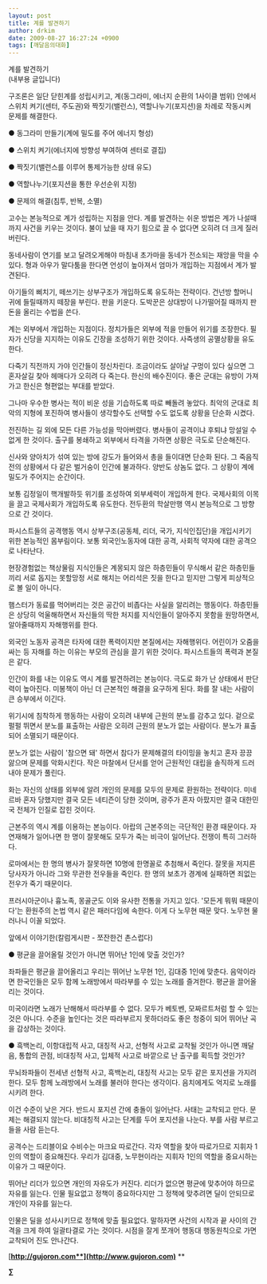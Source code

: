 ```yaml
---
layout: post
title: 계를 발견하기
author: drkim
date: 2009-08-27 16:27:24 +0900
tags: [깨달음의대화]
---
```

계를 발견하기  
(내부용 글입니다)

구조론은 일단 닫힌계를 성립시키고, 계(동그라미, 에너지 순환의 1사이클 범위) 안에서 스위치 켜기(센터, 주도권)와 짝짓기(밸런스), 역할나누기(포지션)을 차례로 작동시켜 문제를 해결한다. 

● 동그라미 만들기(계에 밀도를 주어 에너지 형성)

● 스위치 켜기(에너지에 방향성 부여하여 센터로 결집)

● 짝짓기(밸런스를 이루어 통제가능한 상태 유도)

● 역할나누기(포지션을 통한 우선순위 지정)

● 문제의 해결(침투, 반복, 소멸)

고수는 본능적으로 계가 성립하는 지점을 안다. 계를 발견하는 쉬운 방법은 계가 나설때까지 사건을 키우는 것이다. 불이 났을 때 자기 힘으로 끌 수 없다면 오히려 더 크게 질러버린다.

동네사람이 연기를 보고 달려오게해야 마침내 초가마을 동네가 전소되는 재앙을 막을 수 있다. 형과 아우가 말다툼을 한다면 언성이 높아져서 엄마가 개입하는 지점에서 계가 발견된다. 

아기들의 삐치기, 떼쓰기는 상부구조가 개입하도록 유도하는 전략이다. 건넌방 할머니 귀에 들릴때까지 떼장을 부린다. 판을 키운다. 도박꾼은 상대방이 나가떨어질 때까지 판돈을 올리는 수법을 쓴다.

계는 외부에서 개입하는 지점이다. 정치가들은 외부에 적을 만들어 위기를 조장한다. 필자가 신당을 지지하는 이유도 긴장을 조성하기 위한 것이다. 사즉생의 공멸상황을 유도한다. 

다죽기 직전까지 가야 인간들이 정신차린다. 조금이라도 살아날 구멍이 있다 싶으면 그 혼자살길 찾아 헤매다가 오히려 다 죽는다. 한신의 배수진이다. 좋은 군대는 유방이 가져가고 한신은 형편없는 부대를 받았다. 

그나마 우수한 병사는 적이 비운 성을 기습하도록 따로 빼돌려 놓았다. 최악의 군대로 최악의 지형에 포진하여 병사들이 생각할수도 선택할 수도 없도록 상황을 단순화 시켰다. 

전진하는 길 외에 모든 다른 가능성을 막아버렸다. 병사들이 공격이냐 후퇴냐 망설일 수 없게 한 것이다. 출구를 봉쇄하고 외부에서 타격을 가하면 상황은 극도로 단순해진다.

신사와 양아치가 섞여 있는 방에 강도가 들어와서 총을 들이대면 단순화 된다. 그 죽음직전의 상황에서 다 같은 벌거숭이 인간에 불과하다. 양반도 상놈도 없다. 그 상황이 계에 밀도가 주어지는 순간이다. 

보통 김정일이 핵개발하듯 위기를 조성하여 외부세력이 개입하게 한다. 국제사회의 이목을 끌고 국제사회가 개입하도록 유도한다. 전두환의 학살만행 역시 본능적으로 그 방향으로 간 것이다.

파시스트들의 공격행동 역시 상부구조(공동체, 리더, 국가, 지식인집단)을 개입시키기 위한 본능적인 몸부림이다. 보통 외국인노동자에 대한 공격, 사회적 약자에 대한 공격으로 나타난다.

현장경험없는 책상물림 지식인들은 계몽되지 않은 하층민들이 무식해서 같은 하층민들끼리 서로 돕지는 못할망정 서로 해치는 어리석은 짓을 한다고 믿지만 그렇게 피상적으로 볼 일이 아니다.

햄스터가 동료를 먹어버리는 것은 공간이 비좁다는 사실을 알리려는 행동이다. 하층민들은 상당히 억울해하면서 자신들의 딱한 처지를 지식인들이 알아주지 못함을 원망하면서, 알아줄때까지 자해행위를 한다. 

외국인 노동자 공격은 타자에 대한 폭력이지만 본질에서는 자해행위다. 어린이가 오줌을 싸는 등 자해를 하는 이유는 부모의 관심을 끌기 위한 것이다. 파시스트들의 폭력과 본질은 같다.

인간이 화를 내는 이유도 역시 계를 발견하려는 본능이다. 극도로 화가 난 상태에서 판단력이 높아진다. 미봉책이 아닌 더 근본적인 해결을 요구하게 된다. 화를 잘 내는 사람이 큰 승부에서 이긴다. 

위기시에 침착하게 행동하는 사람이 오히려 내부에 근원의 분노를 감추고 있다. 겉으로 펄펄 뛰면서 분노를 표출하는 사람은 오히려 근원의 분노가 없는 사람이다. 분노가 표출되어 소멸되기 때문이다.

분노가 없는 사람이 '참으면 돼' 하면서 참다가 문제해결의 타이밍을 놓치고 혼자 끙끙 앓으며 문제를 악화시킨다. 작은 마찰에서 단서를 얻어 근원적인 대립을 솔직하게 드러내야 문제가 풀린다.

화는 자신의 상태를 외부에 알려 개인의 문제를 모두의 문제로 환원하는 전략이다. 미네르바 혼자 당했지만 결국 모든 네티즌이 당한 것이며, 광주가 혼자 아팠지만 결국 대한민국 전체가 인질로 잡힌 것이다.

근본주의 역시 계를 이용하는 본능이다. 아랍의 근본주의는 극단적인 환경 때문이다. 자연재해가 일어나면 한 명이 잘못해도 모두가 죽는 비극이 일어난다. 전쟁이 특히 그러하다. 

로마에서는 한 명의 병사가 잘못하면 10명에 한명꼴로 추첨해서 죽인다. 잘못을 저지른 당사자가 아니라 그와 무관한 전우들을 죽인다. 한 명의 보초가 경계에 실패하면 죄없는 전우가 죽기 때문이다.

프러시아군이나 흉노족, 몽골군도 이와 유사한 전통을 가지고 있다. '모든게 뭐뭐 때문이다'는 환원주의 논법 역시 같은 패러다임에 속한다. 이게 다 노무현 때문 맞다. 노무현 물러나니 이꼴 되었다.

앞에서 이야기한(칼럼게시판 - 쪼잔한건 촌스럽다) 

● 평균을 끌어올릴 것인가 아니면 뛰어난 1인에 맞출 것인가? 

좌파들은 평균을 끌어올리고 우리는 뛰어난 노무현 1인, 김대중 1인에 맞춘다. 음악이라면 한국인들은 모두 함께 노래방에서 따라부를 수 있는 노래를 즐겨한다. 평균을 끌어올리는 것이다.

미국이라면 노래가 난해해서 따라부를 수 없다. 모두가 베토벤, 모짜르트처럼 할 수 있는 것은 아니다. 수준을 높인다는 것은 따라부르지 못하더라도 좋은 청중이 되어 뛰어난 곡을 감상하는 것이다.

● 흑백논리, 이항대립적 사고, 대칭적 사고, 선형적 사고로 교착될 것인가 아니면 깨달음, 통합의 관점, 비대칭적 사고, 입체적 사고로 바깥으로 난 출구를 획득할 것인가?

무뇌좌파들이 전세낸 선형적 사고, 흑백논리, 대칭적 사고는 모두 같은 포지션을 가지려 한다. 모두 함께 노래방에서 노래를 불러야 한다는 생각이다. 음치에게도 억지로 노래를 시키려 한다.

이건 수준이 낮은 거다. 반드시 포지션 간에 충돌이 일어난다. 사태는 교착되고 만다. 문제는 해결되지 않는다. 비대칭적 사고는 단계를 두어 포지션을 나눈다. 부를 사람 부르고 들을 사람 듣는다. 

공격수는 드리블이요 수비수는 마크요 따로간다. 각자 역할을 찾아 따로가므로 지휘자 1인의 역할이 중요해진다. 우리가 김대중, 노무현이라는 지휘자 1인의 역할을 중요시하는 이유가 그 때문이다. 

뛰어난 리더가 있으면 개인의 자유도가 커진다. 리더가 없으면 평균에 맞추어야 하므로 자유를 잃는다. 인물 필요없고 정책이 중요하다지만 그 정책에 맞추려면 딜이 안되므로 개인이 자유를 잃는다.

인물은 딜을 성사시키므로 정책에 맞출 필요없다. 말하자면 사건의 시작과 끝 사이의 간격을 크게 하여 일괄타결로 가는 것이다. 시점을 잘게 쪼개어 행동대 행동원칙으로 가면 교착되어 진도 안나간다. 







[**http://gujoron.com**](http://www.gujoron.com)** 
**

**∑**